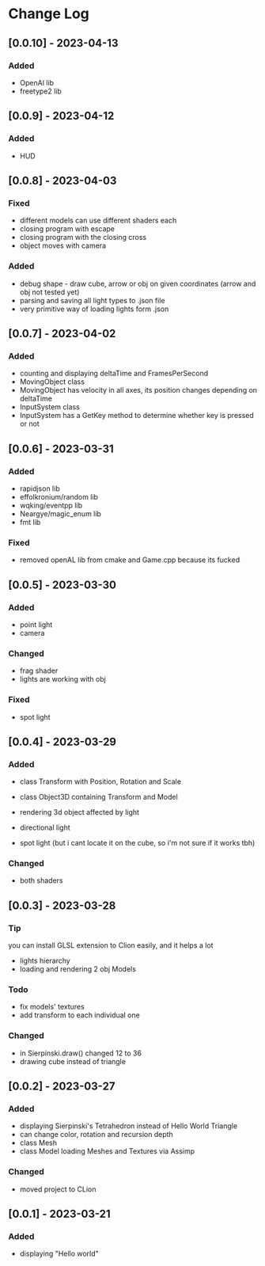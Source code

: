 # Change Log

## [0.0.10] - 2023-04-13
### Added
- OpenAl lib
- freetype2 lib

## [0.0.9] - 2023-04-12
### Added
- HUD

## [0.0.8] - 2023-04-03
### Fixed
- different models can use different shaders each
- closing program with escape
- closing program with the closing cross
- object moves with camera

### Added
- debug shape - draw cube, arrow or obj on given coordinates (arrow and obj not tested yet)
- parsing and saving all light types to .json file
- very primitive way of loading lights form .json



## [0.0.7] - 2023-04-02
### Added
- counting and displaying deltaTime and FramesPerSecond
- MovingObject class
- MovingObject has velocity in all axes, its position changes depending on deltaTime 
- InputSystem class
- InputSystem has a GetKey method to determine whether key is pressed or not

## [0.0.6] - 2023-03-31

### Added
- rapidjson lib
- effolkronium/random lib
- wqking/eventpp lib
- Neargye/magic_enum lib
- fmt lib

### Fixed
- removed openAL lib from cmake and Game.cpp because its fucked

## [0.0.5] - 2023-03-30
### Added
- point light
- camera 

### Changed
- frag shader
- lights are working with obj

### Fixed
- spot light

## [0.0.4] - 2023-03-29
### Added
- class Transform with Position, Rotation and Scale
- class Object3D containing Transform and Model
- rendering 3d object affected by light

- directional light
- spot light (but i cant locate it on the cube, so i'm not sure if it works tbh)
### Changed
- both shaders

## [0.0.3] - 2023-03-28
### Tip
you can install GLSL extension to Clion easily, and it helps a lot


- lights hierarchy
- loading and rendering 2 obj Models

### Todo
- fix models' textures
- add transform to each individual one

### Changed
- in Sierpinski.draw() changed 12 to 36
- drawing cube instead of triangle

## [0.0.2] - 2023-03-27

### Added
- displaying Sierpinski's Tetrahedron instead of Hello World Triangle
- can change color, rotation and recursion depth
- class Mesh
- class Model loading Meshes and Textures via Assimp
### Changed
- moved project to CLion

## [0.0.1] - 2023-03-21

### Added
- displaying "Hello world"

